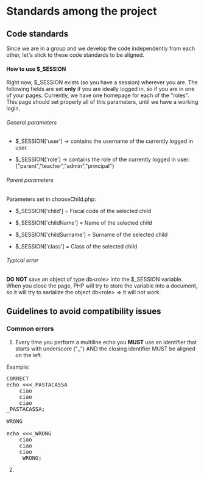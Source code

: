 # Standards among the project

## Code standards

Since we are in a group and we develop the code independently from each other, let's stick to these code standards to be aligned.

#### How to use $_SESSION

Right now, $_SESSION exists (so you have a session) wherever you are. 
The following fields are set **only** if you are ideally logged in, so if you are in one of your pages.
Currently, we have one homepage for each of the "roles". This page should set properly all of this parameters, until we have a working login.

###### General parameters

- $_SESSION['user'] -> contains the username of the currently logged in user.

- $_SESSION['role'] -> contains the role of the currently logged in user: {"parent","teacher","admin","principal"}

###### Parent parameters

Parameters set in chooseChild.php:

- $_SESSION['child'] = Fiscal code of the selected child

- $_SESSION['childName'] = Name of the selected child

- $_SESSION['childSurname'] = Surname of the selected child

- $_SESSION['class'] = Class of the selected child

###### Typical error
**DO NOT** save an object of type db\<role> into the $_SESSION variable. When you close the page, PHP will try to store the variable into a document, so it will try to serialize the object db\<role> => it will not work.

## Guidelines to avoid compatibility issues

### Common errors

1. Every time you perform a multiline echo you **MUST** use an identifier that starts with underscore ("_") AND the closing identifier MUST be aligned on the left.

Example:

<pre>
CORRECT
echo <<<_PASTACASSA
    ciao
    ciao
    ciao
_PASTACASSA;

WRONG 

echo <<<_WRONG
    ciao
    ciao
    ciao
    _WRONG;
</pre>

2.
